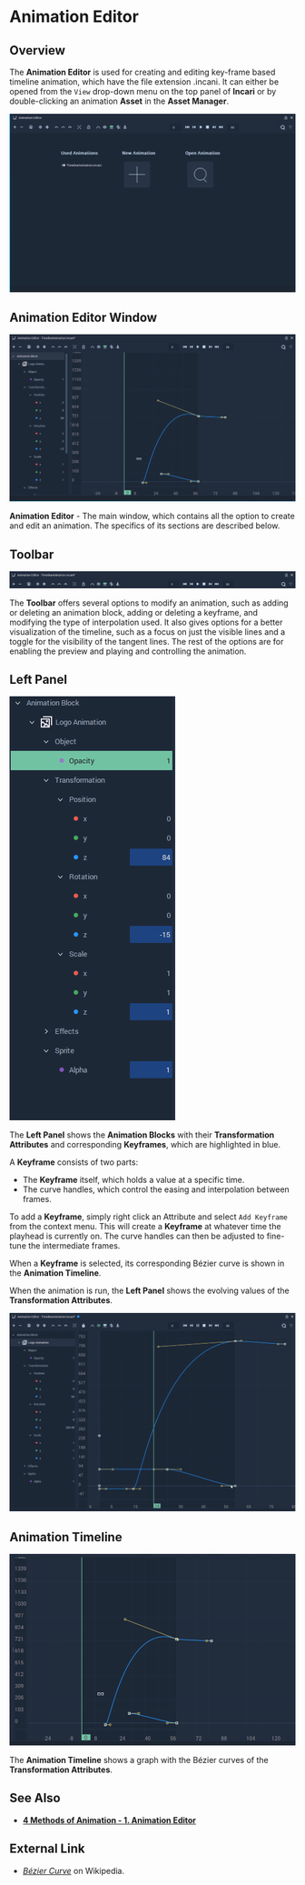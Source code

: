 # Animation Editor

## Overview

The **Animation Editor** is used for creating and editing key-frame based timeline animation, which have the file extension .incani. It can either be opened from the `View` drop-down menu on the top panel of **Incari** or by double-clicking an animation **Asset** in the **Asset Manager**.

![](../.gitbook/assets/animation-editor2.png)

## Animation Editor Window

![](../.gitbook/assets/animation-editor3.png)

**Animation Editor** - The main window, which contains all the option to create and edit an animation. The specifics of its sections are described below.

## Toolbar

![](../.gitbook/assets/animation-editor-top-panel.png)

The **Toolbar** offers several options to modify an animation, such as adding or deleting an animation block, adding or deleting a keyframe, and modifying the type of interpolation used. It also gives options for a better visualization of the timeline, such as a focus on just the visible lines and a toggle for the visibility of the tangent lines. The rest of the options are for enabling the preview and playing and controlling the animation.

## Left Panel

![](../.gitbook/assets/animation-editor-left-panel-2.png)

The **Left Panel** shows the **Animation Blocks** with their **Transformation Attributes** and corresponding **Keyframes**, which are highlighted in blue.

A **Keyframe** consists of two parts:

* The **Keyframe** itself, which holds a value at a specific time.
* The curve handles, which control the easing and interpolation between frames.

To add a **Keyframe**, simply right click an Attribute and select `Add Keyframe` from the context menu. This will create a **Keyframe** at whatever time the playhead is currently on. The curve handles can then be adjusted to fine-tune the intermediate frames.

When a **Keyframe** is selected, its corresponding Bézier curve is shown in the **Animation Timeline**.

When the animation is run, the **Left Panel** shows the evolving values of the **Transformation Attributes**.

![](../.gitbook/assets/anim-editor-run.gif)

## Animation Timeline

![](../.gitbook/assets/animation-editor-central.png)

The **Animation Timeline** shows a graph with the Bézier curves of the **Transformation Attributes**.

## See Also

* [**4 Methods of Animation - 1. Animation Editor**](../demo-projects/4-methods-of-animation.md#1-animation-editor)

## External Link

* [_Bézier Curve_](https://en.wikipedia.org/wiki/B%C3%A9zier_curve) on Wikipedia.

